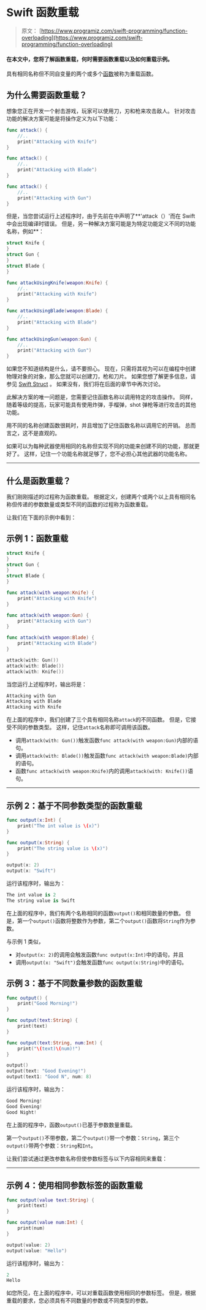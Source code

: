 # Swift 函数重载

> 原文： [https://www.programiz.com/swift-programming/function-overloading](https://www.programiz.com/swift-programming/function-overloading)

#### 在本文中，您将了解函数重载，何时需要函数重载以及如何重载示例。

具有相同名称但不同自变量的两个或多个[函数](/swift-programming/functions "Swift functions")被称为重载函数。

## 为什么需要函数重载？

想象您正在开发一个射击游戏，玩家可以使用刀，刃和枪来攻击敌人。 针对攻击功能的解决方案可能是将操作定义为以下功能：

```swift
func attack() {
    //..
    print("Attacking with Knife")
}

func attack() {
    //..
    print("Attacking with Blade")
}

func attack() {
    //..
    print("Attacking with Gun")
} 
```

但是，当您尝试运行上述程序时，由于先前在中声明了**'attack（）'而在 Swift 中会出现编译时错误。 但是，另一种解决方案可能是为特定功能定义不同的功能名称，例如**：

```swift
struct Knife {
}
struct Gun {
}
struct Blade {
}

func attackUsingKnife(weapon:Knife) {
    //..
    print("Attacking with Knife")
}

func attackUsingBlade(weapon:Blade) {
    //..
    print("Attacking with Blade")
}

func attackUsingGun(weapon:Gun) {
    //..
    print("Attacking with Gun")
} 
```

如果您不知道结构是什么，请不要担心。 现在，只需将其视为可以在编程中创建物理对象的对象，那么您就可以创建刀，枪和刀片。 如果您想了解更多信息，请参见 [Swift Struct](http://test.com) 。 如果没有，我们将在后面的章节中再次讨论。

此解决方案的唯一问题是，您需要记住函数名称以调用特定的攻击操作。 同样，随着等级的提高，玩家可能具有使用炸弹，手榴弹，shot 弹枪等进行攻击的其他功能。

用不同的名称创建函数很耗时，并且增加了记住函数名称以调用它的开销。 总而言之，这不是直观的。

如果可以为每种武器使用相同的名称但实现不同的功能来创建不同的功能，那就更好了。 这样，记住一个功能名称就足够了，您不必担心其他武器的功能名称。

* * *

## 什么是函数重载？

我们刚刚描述的过程称为函数重载。 根据定义，创建两个或两个以上具有相同名称但传递的参数数量或类型不同的函数的过程称为函数重载。

让我们在下面的示例中看到：

## 示例 1：函数重载

```swift
struct Knife {
}
struct Gun {
}
struct Blade {
}

func attack(with weapon:Knife) {
    print("Attacking with Knife")
}

func attack(with weapon:Gun) {
    print("Attacking with Gun")
}

func attack(with weapon:Blade) {
    print("Attacking with Blade")
}

attack(with: Gun())
attack(with: Blade())
attack(with: Knife()) 
```

当您运行上述程序时，输出将是：

```swift
Attacking with Gun
Attacking with Blade
Attacking with Knife 
```

在上面的程序中，我们创建了三个具有相同名称`attack`的不同函数。 但是，它接受不同的参数类型。 这样，记住`attack`名称即可调用该函数。

*   调用`attack(with: Gun())`触发函数`func attack(with weapon:Gun)`内部的语句。
*   调用`attack(with: Blade())`触发函数`func attack(with weapon:Blade)`内部的语句。
*   函数`func attack(with weapon:Knife)`内的调用`attack(with: Knife())`语句。

* * *

## 示例 2：基于不同参数类型的函数重载

```swift
func output(x:Int) {
    print("The int value is \(x)")
}

func output(x:String) {
    print("The string value is \(x)")
}

output(x: 2)
output(x: "Swift") 
```

运行该程序时，输出为：

```swift
The int value is 2
The string value is Swift 
```

在上面的程序中，我们有两个名称相同的函数`output()`和相同数量的参数。 但是，第一个`output()`函数将整数作为参数，第二个`output()`函数将`String`作为参数。

与示例 1 类似，

*   对`output(x: 2)`的调用会触发函数`func output(x:Int)`中的语句，并且
*   调用`output(x: "Swift")`会触发函数`func output(x:String)`中的语句。

## 示例 3：基于不同数量参数的函数重载

```swift
func output() {
    print("Good Morning!")
}

func output(text:String) {
    print(text)
}

func output(text:String, num:Int) {
    print("\(text)\(num)!")
}

output()
output(text: "Good Evening!")
output(text1: "Good N", num: 8) 
```

运行该程序时，输出为：

```swift
Good Morning!
Good Evening!
Good Night! 
```

在上面的程序中，函数`output()`已基于参数数量重载。

第一个`output()`不带参数，第二个`output()`带一个参数：`String`，第三个`output()`带两个参数：`String`和`Int`。

让我们尝试通过更改参数名称但使参数标签与以下内容相同来重载：

* * *

## 示例 4：使用相同参数标签的函数重载

```swift
func output(value text:String) {
    print(text)
}

func output(value num:Int) {
    print(num)
}

output(value: 2)
output(value: "Hello") 
```

运行该程序时，输出为：

```swift
2
Hello
```

如您所见，在上面的程序中，可以对重载函数使用相同的参数标签。 但是，根据重载的要求，您必须具有不同数量的参数或不同类型的参数。